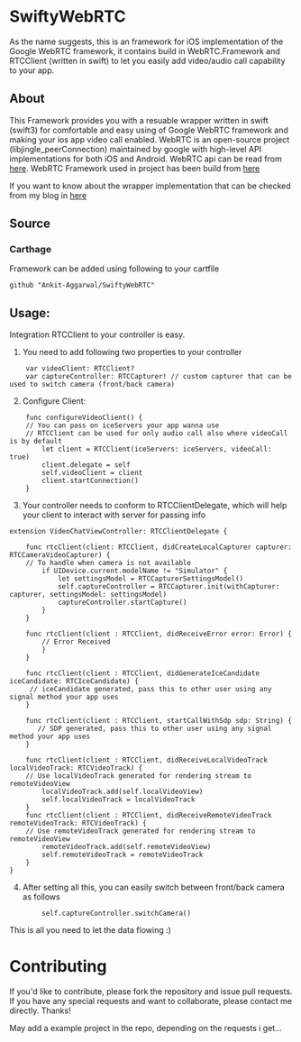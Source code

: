 # SwiftyWebRTC

As the name suggests, this is an framework for iOS implementation of the Google WebRTC framework, it contains build in WebRTC.Framework and RTCClient (written in swift) to let you easily add video/audio call capability to your app.

## About

This Framework provides you with a resuable wrapper written in swift (swift3) for comfortable and easy using of Google WebRTC framework and making your ios app video call enabled.
WebRTC is an open-source project (libjingle_peerConnection) maintained by google with high-level API implementations for both iOS and Android. 
WebRTC api can be read from [here](https://developer.mozilla.org/en-US/docs/Web/API/WebRTC_API).
WebRTC Framework used in project has been build from [here](https://webrtc.org/native-code/ios/)

If you want to know about the wrapper implementation that can be checked from my blog in [here](https://medium.com/@aren.ankit/swiftywebrtc-789936b0e39b#.mgcrsvjkw) 
## Source
### Carthage

Framework can be added using following to your cartfile
```
github "Ankit-Aggarwal/SwiftyWebRTC" 
```

## Usage:
Integration RTCClient to your controller is easy.

1. You need to add following two properties to your controller 

```
    var videoClient: RTCClient?
    var captureController: RTCCapturer! // custom capturer that can be used to switch camera (front/back camera)
```

2. Configure Client:
```
    func configureVideoClient() {
    // You can pass on iceServers your app wanna use 
    // RTCClient can be used for only audio call also where videoCall is by default
        let client = RTCClient(iceServers: iceServers, videoCall: true)
        client.delegate = self
        self.videoClient = client
        client.startConnection()
    }
```
3. Your controller needs to conform to RTCClientDelegate, which will help your client to interact with server for passing info
```
extension VideoChatViewController: RTCClientDelegate {

    func rtcClient(client: RTCClient, didCreateLocalCapturer capturer: RTCCameraVideoCapturer) {
    // To handle when camera is not available
        if UIDevice.current.modelName != "Simulator" {
            let settingsModel = RTCCapturerSettingsModel()
            self.captureController = RTCCapturer.init(withCapturer: capturer, settingsModel: settingsModel)
            captureController.startCapture()
        }
    }
    
    func rtcClient(client : RTCClient, didReceiveError error: Error) {
        // Error Received
        }
    }

    func rtcClient(client : RTCClient, didGenerateIceCandidate iceCandidate: RTCIceCandidate) {
     // iceCandidate generated, pass this to other user using any signal method your app uses
    }

    func rtcClient(client : RTCClient, startCallWithSdp sdp: String) {
       // SDP generated, pass this to other user using any signal method your app uses
    }

    func rtcClient(client : RTCClient, didReceiveLocalVideoTrack localVideoTrack: RTCVideoTrack) {
    // Use localVideoTrack generated for rendering stream to remoteVideoView
        localVideoTrack.add(self.localVideoView)
        self.localVideoTrack = localVideoTrack
    }
    func rtcClient(client : RTCClient, didReceiveRemoteVideoTrack remoteVideoTrack: RTCVideoTrack) {
    // Use remoteVideoTrack generated for rendering stream to remoteVideoView
        remoteVideoTrack.add(self.remoteVideoView)
        self.remoteVideoTrack = remoteVideoTrack
    }
}
```

4. After setting all this, you can easily switch between front/back camera as follows

```
        self.captureController.switchCamera()
```

This is all you need to let the data flowing :)

# Contributing

If you'd like to contribute, please fork the repository and issue pull requests. If you have any special requests and want to collaborate, please contact me directly. Thanks!

May add a example project in the repo, depending on the requests i get...
